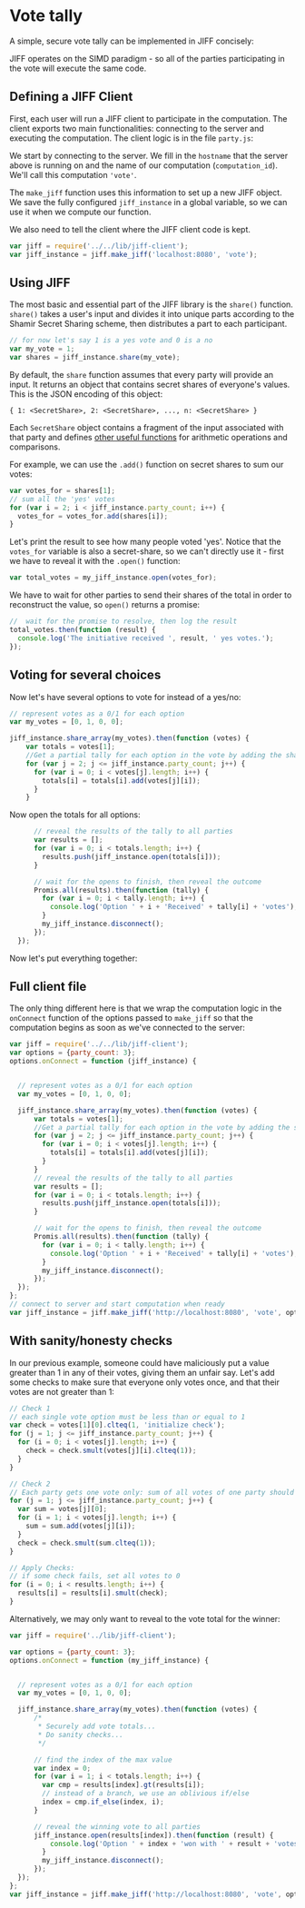 # Vote tally
A simple, secure vote tally can be implemented in JIFF concisely:

JIFF operates on the SIMD paradigm - so all of the parties participating in the vote will execute the same code.

## Defining a JIFF Client
First, each user will run a JIFF client to participate in the computation. The client exports two main functionalities: connecting to the server and executing the computation. The client logic is in the file `party.js`:

We start by connecting to the server. We fill in the `hostname` that the server above is running on and the name of our computation (`computation_id`). We'll call this computation `'vote'`.

The `make_jiff` function uses this information to set up a new JIFF object.
We save the fully configured `jiff_instance` in a global variable, so we can use it when we compute our function.

We also need to tell the client where the JIFF client code is kept.

```javascript
var jiff = require('../../lib/jiff-client');
var jiff_instance = jiff.make_jiff('localhost:8080', 'vote');
```

## Using JIFF
The most basic and essential part of the JIFF library is the `share()` function. `share()` takes a user's input and divides it into unique parts according to the Shamir Secret Sharing scheme, then distributes a part to each participant.

```javascript
// for now let's say 1 is a yes vote and 0 is a no
var my_vote = 1;
var shares = jiff_instance.share(my_vote);
```
By default, the `share` function assumes that every party will provide an input. It returns an object that contains secret shares of everyone's values. This is the JSON encoding of this object:
```
{ 1: <SecretShare>, 2: <SecretShare>, ..., n: <SecretShare> }
```
Each `SecretShare` object contains a fragment of the input associated with that party and defines [other useful functions](https://multiparty.org/jiff/docs/jsdoc/SecretShare.html) for arithmetic operations and comparisons.

For example, we can use the `.add()` function on secret shares to sum our votes:
```javascript
var votes_for = shares[1];
// sum all the 'yes' votes
for (var i = 2; i < jiff_instance.party_count; i++) {
  votes_for = votes_for.add(shares[i]);
}
```
Let's print the result to see how many people voted 'yes'.
Notice that the `votes_for` variable is also a secret-share, so we can't directly use it - first we have to reveal it with the `.open()` function:
```javascript
var total_votes = my_jiff_instance.open(votes_for);
```
We have to wait for other parties to send their shares of the total in order to reconstruct the value, so `open()` returns a promise:
```javascript
//  wait for the promise to resolve, then log the result
total_votes.then(function (result) {
  console.log('The initiative received ', result, ' yes votes.');
});
```

## Voting for several choices
Now let's have several options to vote for instead of a yes/no:

```javascript
// represent votes as a 0/1 for each option
var my_votes = [0, 1, 0, 0];

jiff_instance.share_array(my_votes).then(function (votes) {
    var totals = votes[1];
    //Get a partial tally for each option in the vote by adding the shares across parties together.
    for (var j = 2; j <= jiff_instance.party_count; j++) {
      for (var i = 0; i < votes[j].length; i++) {
        totals[i] = totals[i].add(votes[j][i]);
      }
    }
```
Now open the totals for all options:
```javascript
      // reveal the results of the tally to all parties
      var results = [];
      for (var i = 0; i < totals.length; i++) {
        results.push(jiff_instance.open(totals[i]));
      }

      // wait for the opens to finish, then reveal the outcome
      Promis.all(results).then(function (tally) {
        for (var i = 0; i < tally.length; i++) {
          console.log('Option ' + i + 'Received' + tally[i] + 'votes');
        }
        my_jiff_instance.disconnect();
      });
  });
```

Now let's put everything together:

## Full client file
The only thing different here is that we wrap the computation logic in the `onConnect` function of the options passed to `make_jiff` so that the computation begins as soon as we've connected to the server:
```javascript
var jiff = require('../../lib/jiff-client');
var options = {party_count: 3};
options.onConnect = function (jiff_instance) {


  // represent votes as a 0/1 for each option
  var my_votes = [0, 1, 0, 0];

  jiff_instance.share_array(my_votes).then(function (votes) {
      var totals = votes[1];
      //Get a partial tally for each option in the vote by adding the shares across parties together.
      for (var j = 2; j <= jiff_instance.party_count; j++) {
        for (var i = 0; i < votes[j].length; i++) {
          totals[i] = totals[i].add(votes[j][i]);
        }
      }
      // reveal the results of the tally to all parties
      var results = [];
      for (var i = 0; i < totals.length; i++) {
        results.push(jiff_instance.open(totals[i]));
      }

      // wait for the opens to finish, then reveal the outcome
      Promis.all(results).then(function (tally) {
        for (var i = 0; i < tally.length; i++) {
          console.log('Option ' + i + 'Received' + tally[i] + 'votes');
        }
        my_jiff_instance.disconnect();
      });
  });
};
// connect to server and start computation when ready
var jiff_instance = jiff.make_jiff('http://localhost:8080', 'vote', options);
```

## With sanity/honesty checks
In our previous example, someone could have maliciously put a value greater than 1 in any of their votes, giving them an unfair say. Let's add some checks to make sure that everyone only votes once, and that their votes are not greater than 1:
```javascript
// Check 1
// each single vote option must be less than or equal to 1
var check = votes[1][0].clteq(1, 'initialize check');
for (j = 1; j <= jiff_instance.party_count; j++) {
  for (i = 0; i < votes[j].length; i++) {
    check = check.smult(votes[j][i].clteq(1));
  }
}

// Check 2
// Each party gets one vote only: sum of all votes of one party should be less than or equal to 1
for (j = 1; j <= jiff_instance.party_count; j++) {
  var sum = votes[j][0];
  for (i = 1; i < votes[j].length; i++) {
    sum = sum.add(votes[j][i]);
  }
  check = check.smult(sum.clteq(1));
}

// Apply Checks:
// if some check fails, set all votes to 0
for (i = 0; i < results.length; i++) {
  results[i] = results[i].smult(check);
}

```
Alternatively, we may only want to reveal to the vote total for the winner:

```javascript
var jiff = require('../lib/jiff-client');

var options = {party_count: 3};
options.onConnect = function (my_jiff_instance) {


  // represent votes as a 0/1 for each option
  var my_votes = [0, 1, 0, 0];

  jiff_instance.share_array(my_votes).then(function (votes) {
      /*
       * Securely add vote totals...
       * Do sanity checks...
       */

      // find the index of the max value
      var index = 0;
      for (var i = 1; i < totals.length; i++) {
        var cmp = results[index].gt(results[i]);
        // instead of a branch, we use an oblivious if/else
        index = cmp.if_else(index, i);
      }

      // reveal the winning vote to all parties
      jiff_instance.open(results[index]).then(function (result) {
          console.log('Option ' + index + 'won with ' + result + 'votes');
        }
        my_jiff_instance.disconnect();
      });
  });
};
var jiff_instance = jiff.make_jiff('http://localhost:8080', 'vote', options);
```

